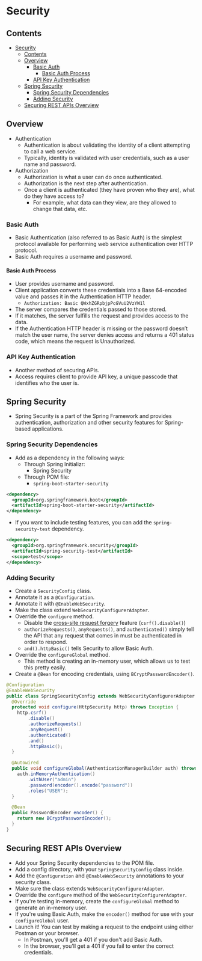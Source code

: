 # Security

## Contents

<!-- TOC -->

- [Security](#security)
  - [Contents](#contents)
  - [Overview](#overview)
    - [Basic Auth](#basic-auth)
      - [Basic Auth Process](#basic-auth-process)
    - [API Key Authentication](#api-key-authentication)
  - [Spring Security](#spring-security)
    - [Spring Security Dependencies](#spring-security-dependencies)
    - [Adding Security](#adding-security)
  - [Securing REST APIs Overview](#securing-rest-apis-overview)

<!-- /TOC -->

## Overview

- Authentication
  - Authentication is about validating the identity of a client attempting to call a web service.
  - Typically, identity is validated with user credentials, such as a user name and password.
- Authorization
  - Authorization is what a user can do once authenticated.
  - Authorization is the next step after authentication.
  - Once a client is authenticated (they have proven who they are), what do they have access to?
    - For example, what data can they view, are they allowed to change that data, etc.

### Basic Auth

- Basic Authentication (also referred to as Basic Auth) is the simplest protocol available for performing web service authentication over HTTP protocol.
- Basic Auth requires a username and password.

#### Basic Auth Process

- User provides username and password.
- Client application converts these credentials into a Base 64-encoded value and passes it in the Authentication HTTP header.
  - `Authorization: Basic QWxhZGRpbjpPcGVuU2VzYW1l`
- The server compares the credentials passed to those stored.
- If it matches, the server fulfills the request and provides access to the data.
- If the Authentication HTTP header is missing or the password doesn’t match the user name, the server denies access and returns a 401 status code, which means the request is Unauthorized.

### API Key Authentication

- Another method of securing APIs.
- Access requires client to provide API key, a unique passcode that identifies who the user is.

## Spring Security

- Spring Security is a part of the Spring Framework and provides authentication, authorization and other security features for Spring-based applications.

### Spring Security Dependencies

- Add as a dependency in the following ways:
  - Through Spring Initializr:
    - Spring Security
  - Through POM file:
    - `spring-boot-starter-security`

```xml
<dependency>
  <groupId>org.springframework.boot</groupId>
  <artifactId>spring-boot-starter-security</artifactId>
</dependency>
```

- If you want to include testing features, you can add the `spring-security-test` dependency.

```xml
<dependency>
  <groupId>org.springframework.security</groupId>
  <artifactId>spring-security-test</artifactId>
  <scope>test</scope>
</dependency>
```

### Adding Security

- Create a `SecurityConfig` class.
- Annotate it as a `@Configuration`.
- Annotate it with `@EnableWebSecurity`.
- Make the class extend `WebSecurityConfigurerAdapter`.
- Override the `configure` method.
  - Disable the [cross-site request forgery](https://en.m.wikipedia.org/wiki/Cross-site_request_forgery) feature (`csrf().disable()`)
  - `authorizeRequests()`, `anyRequests()`, and `authenticated()` simply tell the API that any request that comes in must be authenticated in order to respond.
  - `and().httpBasic()` tells Security to allow Basic Auth.
- Override the `configureGlobal` method.
  - This method is creating an in-memory user, which allows us to test this pretty easily.
- Create a `@Bean` for encoding credentials, using `BCryptPasswordEncoder()`.

```java
@Configuration
@EnableWebSecurity
public class SpringSecurityConfig extends WebSecurityConfigurerAdapter {
  @Override
  protected void configure(HttpSecurity http) throws Exception {
    http.csrf()
        .disable()
        .authorizeRequests()
        .anyRequest()
        .authenticated()
        .and()
        .httpBasic();
  }

  @Autowired
  public void configureGlobal(AuthenticationManagerBuilder auth) throws Exception {
    auth.inMemoryAuthentication()
        .withUser("admin")
        .password(encoder().encode("password"))
        .roles("USER");
  }

  @Bean
  public PasswordEncoder encoder() {
    return new BCryptPasswordEncoder();
  }
}
```

## Securing REST APIs Overview

- Add your Spring Security dependencies to the POM file.
- Add a config directory, with your `SpringSecurityConfig` class inside.
- Add the `@Configuration` and `@EnableWebSecurity` annotations to your security class.
- Make sure the class extends `WebSecurityConfigurerAdapter`.
- Override the `configure` method of the `WebSecurityConfigurerAdapter`.
- If you're testing in-memory, create the `configureGlobal` method to generate an in-memory user.
- If you're using Basic Auth, make the `encoder()` method for use with your `configureGlobal` user.
- Launch it! You can test by making a request to the endpoint using either Postman or your browser.
  - In Postman, you'll get a 401 if you don't add Basic Auth.
  - In the browser, you'll get a 401 if you fail to enter the correct credentials.
